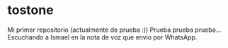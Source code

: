 # tostone
Mi primer repositorio (actualmente de prueba :))
Prueba prueba prueba...
Escuchando a Ismael en la nota de voz que envio por WhatsApp.